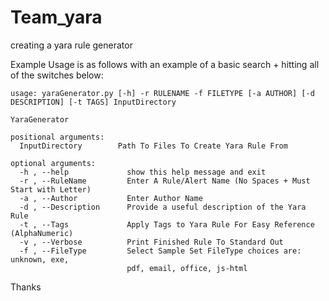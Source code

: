 # Team_yara
creating a yara rule generator

Example
Usage is as follows with an example of a basic search + hitting all of the switches below:

```
usage: yaraGenerator.py [-h] -r RULENAME -f FILETYPE [-a AUTHOR] [-d DESCRIPTION] [-t TAGS] InputDirectory 

YaraGenerator

positional arguments:
  InputDirectory        Path To Files To Create Yara Rule From

optional arguments:
  -h , --help             show this help message and exit
  -r , --RuleName         Enter A Rule/Alert Name (No Spaces + Must Start with Letter)
  -a , --Author           Enter Author Name
  -d , --Description      Provide a useful description of the Yara Rule
  -t , --Tags             Apply Tags to Yara Rule For Easy Reference (AlphaNumeric)
  -v , --Verbose          Print Finished Rule To Standard Out
  -f , --FileType         Select Sample Set FileType choices are: unknown, exe,
                          pdf, email, office, js-html
```

Thanks
